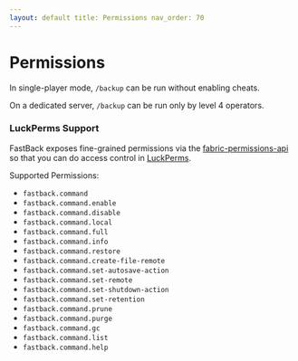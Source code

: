 ```yaml
---
layout: default title: Permissions nav_order: 70
---
```


# Permissions

In single-player mode, `/backup` can be run without enabling cheats.

On a dedicated server, `/backup` can be run only by level 4 operators.

### LuckPerms Support

FastBack exposes fine-grained permissions via
the [fabric-permissions-api](https://github.com/lucko/fabric-permissions-api)
so that you can do access control in [LuckPerms](https://luckperms.net/).

Supported Permissions:

* `fastback.command`
* `fastback.command.enable`       
* `fastback.command.disable`      
* `fastback.command.local`        
* `fastback.command.full`         
* `fastback.command.info`         
* `fastback.command.restore`      
* `fastback.command.create-file-remote`
* `fastback.command.set-autosave-action` 
* `fastback.command.set-remote`   
* `fastback.command.set-shutdown-action`
* `fastback.command.set-retention`
* `fastback.command.prune`        
* `fastback.command.purge`        
* `fastback.command.gc`           
* `fastback.command.list`         
* `fastback.command.help`
